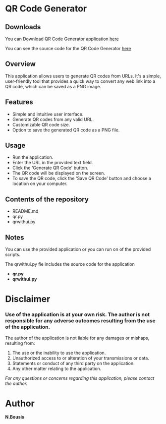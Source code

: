 # QR Code Generator

## Downloads
You can Download QR Code Generator application [here](https://github.com/magaiver007/url2qr/releases/download/v0.1/qrwithui.exe)

You can see the source code for the QR Code Generator [here](https://github.com/magaiver007/url2qr/blob/v0.1/qrwithui.py)






## Overview
This application allows users to generate QR codes from URLs. It's a simple, user-friendly tool that provides a quick way to convert any web link into a QR code, which can be saved as a PNG image.

## Features
- Simple and intuitive user interface.
- Generate QR codes from any valid URL.
- Customizable QR code size.
- Option to save the generated QR code as a PNG file.

## Usage
- Run the application.
- Enter the URL in the provided text field.
- Click the 'Generate QR Code' button.
- The QR code will be displayed on the screen.
- To save the QR code, click the 'Save QR Code' button and choose a location on your computer.

## Contents of the repository
- README.md
- qr.py
- qrwithui.py


## Notes
You can use the provided application or you can run on of the provided scripts.

The qrwithui.py fie includes the source code for the application

 - __qr.py__
 - __qrwithui.py__  




# Disclaimer

### Use of the application is at your own risk. The author is not responsible for any adverse outcomes resulting from the use of the application.

The author of the application is not liable for any damages or mishaps, resulting from:

1. The use or the inability to use the application.
2. Unauthorized access to or alteration of your transmissions or data.
3. Statements or conduct of any third party on the application.
4. Any other matter relating to the application.

*For any questions or concerns regarding this application, please contact the author.*

# Author
**N.Bousis**
